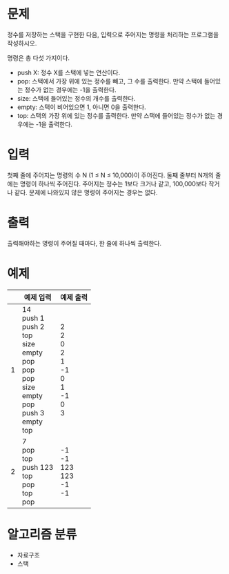 # 문제
정수를 저장하는 스택을 구현한 다음, 입력으로 주어지는 명령을 처리하는 프로그램을 작성하시오.

명령은 총 다섯 가지이다.

- push X: 정수 X를 스택에 넣는 연산이다.
- pop: 스택에서 가장 위에 있는 정수를 빼고, 그 수를 출력한다. 만약 스택에 들어있는 정수가 없는 경우에는 -1을 출력한다.
- size: 스택에 들어있는 정수의 개수를 출력한다.
- empty: 스택이 비어있으면 1, 아니면 0을 출력한다.
- top: 스택의 가장 위에 있는 정수를 출력한다. 만약 스택에 들어있는 정수가 없는 경우에는 -1을 출력한다.

# 입력
첫째 줄에 주어지는 명령의 수 N (1 ≤ N ≤ 10,000)이 주어진다. 둘째 줄부터 N개의 줄에는 명령이 하나씩 주어진다. 주어지는 정수는 1보다 크거나 같고, 100,000보다 작거나 같다. 문제에 나와있지 않은 명령이 주어지는 경우는 없다.

# 출력
출력해야하는 명령이 주어질 때마다, 한 줄에 하나씩 출력한다.

# 예제
||예제 입력|예제 출력|
|---|---|---|
|1|14<br>push 1<br>push 2<br>top<br>size<br>empty<br>pop<br>pop<br>pop<br>size<br>empty<br>pop<br>push 3<br>empty<br>top|2<br>2<br>0<br>2<br>1<br>-1<br>0<br>1<br>-1<br>0<br>3|
|2|7<br>pop<br>top<br>push 123<br>top<br>pop<br>top<br>pop|-1<br>-1<br>123<br>123<br>-1<br>-1|

# 알고리즘 분류
- 자료구조
- 스택
